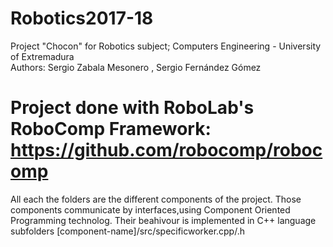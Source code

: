 # Robotics2017-18
Project "Chocon" for Robotics subject; Computers Engineering - University of Extremadura <br/>
Authors: Sergio Zabala Mesonero , Sergio Fernández Gómez
# Project done with RoboLab's RoboComp Framework: https://github.com/robocomp/robocomp
All each the folders are the different components of the project.
Those components communicate by interfaces,using Component Oriented Programming technolog.
Their beahivour is implemented in C++ language subfolders [component-name]/src/specificworker.cpp/.h
